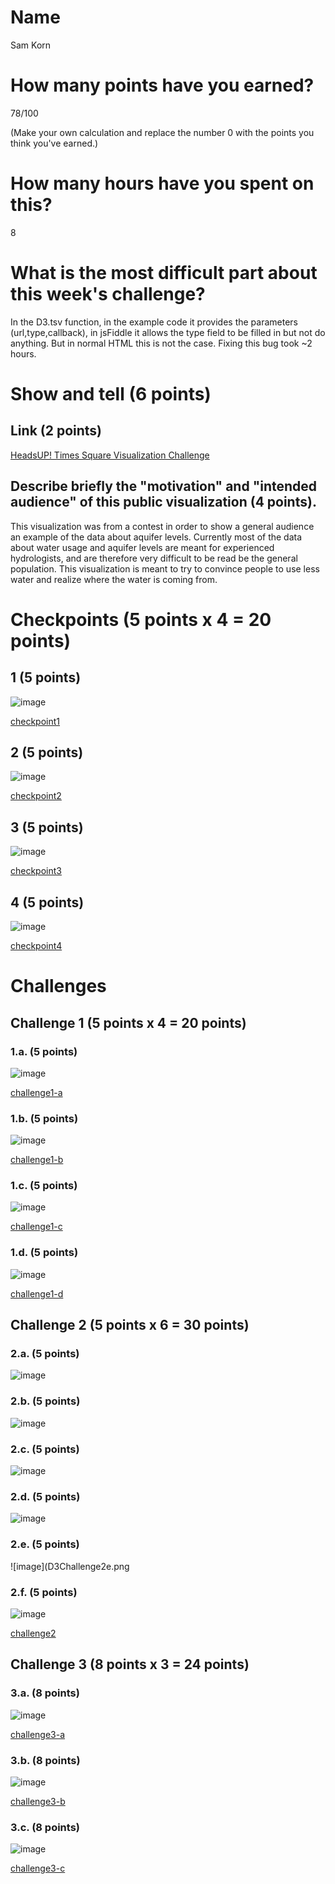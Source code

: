 # Name

Sam Korn

# How many points have you earned?

78/100

(Make your own calculation and replace the number 0 with the points you think you've earned.)

# How many hours have you spent on this?

8

# What is the most difficult part about this week's challenge?

In the D3.tsv function, in the example code it provides the parameters (url,type,callback), in jsFiddle it allows the type field to be filled in but not do anything. But in normal HTML this is not the case. Fixing this bug took ~2 hours.

# Show and tell (6 points)

## Link (2 points)

[HeadsUP! Times Square Visualization Challenge](http://www.visualizing.org/contests/groundwater)

## Describe briefly the "motivation" and "intended audience" of this public visualization (4 points).

This visualization was from a contest in order to show a general audience an example of the data about aquifer levels. Currently most of the data about water usage and aquifer levels are meant for experienced hydrologists, and are therefore very difficult to be read be the general population. This visualization is meant to try to convince people to use less water and realize where the water is coming from.

# Checkpoints (5 points x 4 = 20 points)

## 1 (5 points)

![image](D3Checkpoint1.png)

[checkpoint1](D3Checkpoint1.html)

## 2 (5 points)

![image](D3Checkpoint2.png)

[checkpoint2](D3Checkpoint2.html)

## 3 (5 points)

![image](D3Checkpoint3.png)

[checkpoint3](D3Checkpoint3.html)

## 4 (5 points)

![image](D3Checkpoint4.png)

[checkpoint4](D3Checkpoint4.html)

# Challenges

## Challenge 1 (5 points x 4 = 20 points)

### 1.a. (5 points)

![image](D3Challenge1a.png)

[challenge1-a](challenge1-a.html)

### 1.b. (5 points)

![image](D3Challenge1b.png)

[challenge1-b](checkpoint1-b.html)

### 1.c. (5 points)

![image](D3Challenge1c.png)

[challenge1-c](checkpoint1-c.html)

### 1.d. (5 points)

![image](D3Challenge1d.png)

[challenge1-d](checkpoint1-d.html)

## Challenge 2 (5 points x 6 = 30 points)

### 2.a. (5 points)

![image](D3Challenge2a.png)

### 2.b. (5 points)

![image](D3Challenge2b.png)

### 2.c. (5 points)

![image](D3Challenge2c.png)

### 2.d. (5 points)

![image](D3Challenge2d.png)

### 2.e. (5 points)

![image](D3Challenge2e.png

### 2.f. (5 points)

![image](D3Challenge2f.png)

[challenge2](challenge2.html)

## Challenge 3 (8 points x 3 = 24 points)

### 3.a. (8 points)

![image](image.png?raw=true)

[challenge3-a](checkpoint3-a.html)

### 3.b. (8 points)

![image](image.png?raw=true)

[challenge3-b](checkpoint3-b.html)

### 3.c. (8 points)

![image](image.png?raw=true)

[challenge3-c](checkpoint3-c.html)
